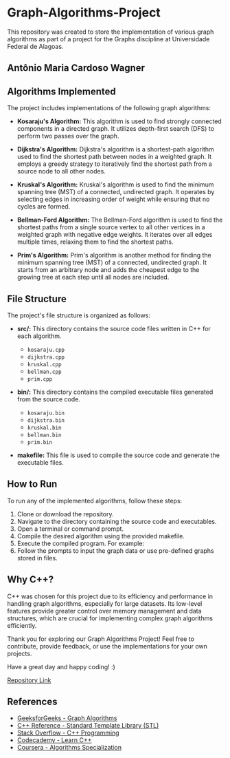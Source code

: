 # Graph-Algorithms-Project

This repository was created to store the implementation of various graph algorithms as part of a project for the Graphs discipline at Universidade Federal de Alagoas.

## Antônio Maria Cardoso Wagner


## Algorithms Implemented

The project includes implementations of the following graph algorithms:

- **Kosaraju's Algorithm:** This algorithm is used to find strongly connected components in a directed graph. It utilizes depth-first search (DFS) to perform two passes over the graph.

- **Dijkstra's Algorithm:** Dijkstra's algorithm is a shortest-path algorithm used to find the shortest path between nodes in a weighted graph. It employs a greedy strategy to iteratively find the shortest path from a source node to all other nodes.

- **Kruskal's Algorithm:** Kruskal's algorithm is used to find the minimum spanning tree (MST) of a connected, undirected graph. It operates by selecting edges in increasing order of weight while ensuring that no cycles are formed.

- **Bellman-Ford Algorithm:** The Bellman-Ford algorithm is used to find the shortest paths from a single source vertex to all other vertices in a weighted graph with negative edge weights. It iterates over all edges multiple times, relaxing them to find the shortest paths.

- **Prim's Algorithm:** Prim's algorithm is another method for finding the minimum spanning tree (MST) of a connected, undirected graph. It starts from an arbitrary node and adds the cheapest edge to the growing tree at each step until all nodes are included.

## File Structure

The project's file structure is organized as follows:

- **src/:** This directory contains the source code files written in C++ for each algorithm.
  - `kosaraju.cpp`
  - `dijkstra.cpp`
  - `kruskal.cpp`
  - `bellman.cpp`
  - `prim.cpp`

- **bin/:** This directory contains the compiled executable files generated from the source code.
  - `kosaraju.bin`
  - `dijkstra.bin`
  - `kruskal.bin`
  - `bellman.bin`
  - `prim.bin`

- **makefile:** This file is used to compile the source code and generate the executable files.

## How to Run

To run any of the implemented algorithms, follow these steps:

1. Clone or download the repository.
2. Navigate to the directory containing the source code and executables.
3. Open a terminal or command prompt.
4. Compile the desired algorithm using the provided makefile.
5. Execute the compiled program. For example:
6. Follow the prompts to input the graph data or use pre-defined graphs stored in files.

## Why C++?

C++ was chosen for this project due to its efficiency and performance in handling graph algorithms, especially for large datasets. Its low-level features provide greater control over memory management and data structures, which are crucial for implementing complex graph algorithms efficiently.

Thank you for exploring our Graph Algorithms Project! Feel free to contribute, provide feedback, or use the implementations for your own projects.

Have a great day and happy coding! :)

[Repository Link]([(https://github.com/AnriaW/Graph_Theory/tree/main)])

## References

- [GeeksforGeeks - Graph Algorithms](https://www.geeksforgeeks.org/graph-data-structure-and-algorithms/)
- [C++ Reference - Standard Template Library (STL)](https://en.cppreference.com/w/)
- [Stack Overflow - C++ Programming](https://stackoverflow.com/questions/tagged/c%2b%2b)
- [Codecademy - Learn C++](https://www.codecademy.com/learn/learn-c-plus-plus)
- [Coursera - Algorithms Specialization](https://www.coursera.org/specializations/algorithms)
